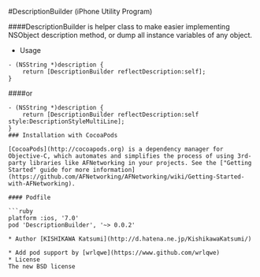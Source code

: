 
#DescriptionBuilder (iPhone Utility Program)

####DescriptionBuilder is helper class to make easier implementing NSObject description method, or dump all instance variables of any object. 

* Usage
```
- (NSString *)description {
    return [DescriptionBuilder reflectDescription:self];
}
```
####or
```
- (NSString *)description {
    return [DescriptionBuilder reflectDescription:self style:DescriptionStyleMultiLine];
}
### Installation with CocoaPods

[CocoaPods](http://cocoapods.org) is a dependency manager for Objective-C, which automates and simplifies the process of using 3rd-party libraries like AFNetworking in your projects. See the ["Getting Started" guide for more information](https://github.com/AFNetworking/AFNetworking/wiki/Getting-Started-with-AFNetworking).

#### Podfile

```ruby
platform :ios, '7.0'
pod 'DescriptionBuilder', '~> 0.0.2'
```
```
* Author [KISHIKAWA Katsumi](http://d.hatena.ne.jp/KishikawaKatsumi/)

* Add pod support by [wrlqwe](https://www.github.com/wrlqwe)
* License
The new BSD license